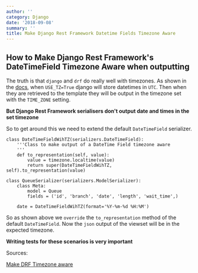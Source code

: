 ```yaml
---
author: ''
category: Django
date: '2018-09-08'
summary: ''
title: Make Django Rest Framework Datetime Fields Timezone Aware
---
```

## How to Make Django Rest Framework's DateTimeField Timezone Aware when outputting

The truth is that `django` and `drf` do really well with timezones. 
As shown in the [docs](https://docs.djangoproject.com/en/1.11/topics/i18n/timezones), when `USE_TZ=True` django will store datetimes in `UTC`.
Then when they are retrieved to the template they will be output in the timezone set with the `TIME_ZONE` setting.

**But Django Rest Framework serialisers don't output date and times in the set timezone**

So to get around this we need to extend the default `DateTimeField` serializer.

    class DateTimeFieldWihTZ(serializers.DateTimeField):
        '''Class to make output of a DateTime Field timezone aware
        '''
        def to_representation(self, value):
            value = timezone.localtime(value)
            return super(DateTimeFieldWihTZ, self).to_representation(value)

    class QueueSerializer(serializers.ModelSerializer):
        class Meta:
            model = Queue
            fields = ('id', 'branch', 'date', 'length', 'wait_time',)

        date = DateTimeFieldWihTZ(format='%Y-%m-%d %H:%M')

So as shown above we `override` the `to_representation` method of the default `DateTimeField`.
Now the `json` output of the viewset will be in the expected timezone.

__Writing tests for these scenarios is very important__

Sources:

[Make DRF Timezone aware](https://stackoverflow.com/questions/17331578/django-rest-framework-timezone-aware-renderers-parsers)